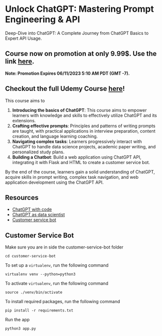 # Unlock ChatGPT:  Mastering Prompt Engineering & API
Deep-Dive into ChatGPT: A Complete Journey from ChatGPT Basics to Expert API Usage.

## Course now on promotion at only 9.99$. Use the link [here](https://www.udemy.com/course/unlock-chatgpt-mastering-prompt-engineering-api/?couponCode=GPTABC).


**Note: Promotion Expires 06/11/2023 5:10 AM PDT (GMT -7).**


## Checkout the full Udemy Course [here](https://www.udemy.com/course/unlock-chatgpt-mastering-prompt-engineering-api/)!


This course aims to

1. **Introducing the basics of ChatGPT**: This course aims to empower learners with knowledge and skills to effectively utilize ChatGPT and its extensions.
2. **Crafting effective prompts**: Principles and patterns of writing prompts are taught, with practical applications in interview preparation, content creation, and language learning coaching.
3. **Navigating complex tasks**: Learners progressively interact with ChatGPT to handle data science projects, academic paper writing, and personalized study plans. 
4. **Building a Chatbot**: Build a web application using ChatGPT API, integrating it with Flask and HTML to create a customer service bot.

By the end of the course, learners gain a solid understanding of ChatGPT, acquire skills in prompt writing, 
complex task navigation, and web application development using the ChatGPT API.



## Resources

- [ChatGPT with code](./chatgpt-with-code)
- [ChatGPT as data scientist](./chatgpt-as-data-scientist)
- [Customer service bot](./customer-service-bot)

## Customer Service Bot

Make sure you are in side the customer-service-bot folder

```
cd customer-service-bot
```

To set up a `virtualenv`, run the following command

```
virtualenv venv --python=python3
```

To activate `virtualenv`, run the following command

```
source ./venv/bin/activate
```

To install required packages, run the following command

```
pip install -r requirements.txt
```

Run the app

```
python3 app.py
```

